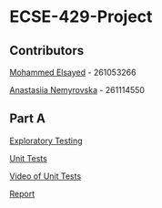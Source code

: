 # ECSE-429-Project

## Contributors
[Mohammed Elsayed](https://github.com/mohdels) - 261053266

[Anastasiia Nemyrovska](https://github.com/ananemyro) - 261114550

## Part A
[Exploratory Testing](https://github.com/mohdels/ECSE-429-Project/tree/master/src/test/unitTests)

[Unit Tests](https://github.com/mohdels/ECSE-429-Project/tree/master/src/test/unitTests)

[Video of Unit Tests](https://www.youtube.com/watch?v=1gXNgEQluVY)

[Report](https://github.com/mohdels/ECSE-429-Project/blob/master/Part%20A%20Report.pdf)
